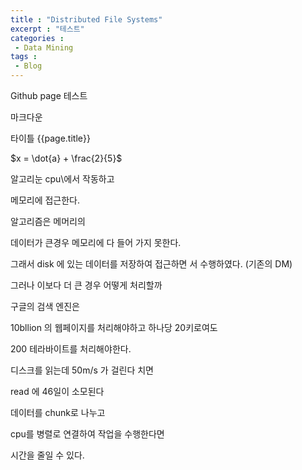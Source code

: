```yaml
---
title : "Distributed File Systems"
excerpt : "테스트"
categories :	
 - Data Mining
tags :
 - Blog
---
```


Github page 테스트

마크다운 

타이틀 {{page.title}}



$x = \dot{a} + \frac{2}{5}$











알고리눈 cpu\에서 작동하고

메모리에 접근한다. 

알고리즘은 메머리의



데이터가 큰경우 메모리에 다 들어 가지 못한다.

그래서 disk 에 있는 데이터를 저장하여 접근하면 서 수행하였다. (기존의 DM)

그러나 이보다 더 큰 경우 어떻게 처리할까

구글의 검색 엔진은 

10bllion 의 웹페이지를 처리해야하고 하나당 20키로여도 

200 테라바이트를 처리해야한다. 

디스크를 읽는데 50m/s 가 걸린다 치면

read 에 46일이 소모된다



데이터를 chunk로 나누고 

cpu를 병렬로 연결하여 작업을 수행한다면 

시간을 줄일 수 있다. 